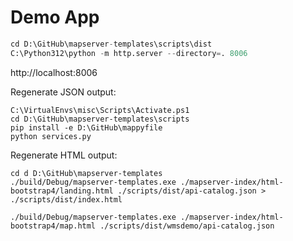 # Demo App

```python
cd D:\GitHub\mapserver-templates\scripts\dist
C:\Python312\python -m http.server --directory=. 8006
```

http://localhost:8006

Regenerate JSON output:

```
C:\VirtualEnvs\misc\Scripts\Activate.ps1
cd D:\GitHub\mapserver-templates\scripts
pip install -e D:\GitHub\mappyfile
python services.py
```

Regenerate HTML output:

```
cd d D:\GitHub\mapserver-templates
./build/Debug/mapserver-templates.exe ./mapserver-index/html-bootstrap4/landing.html ./scripts/dist/api-catalog.json > ./scripts/dist/index.html

./build/Debug/mapserver-templates.exe ./mapserver-index/html-bootstrap4/map.html ./scripts/dist/wmsdemo/api-catalog.json

```